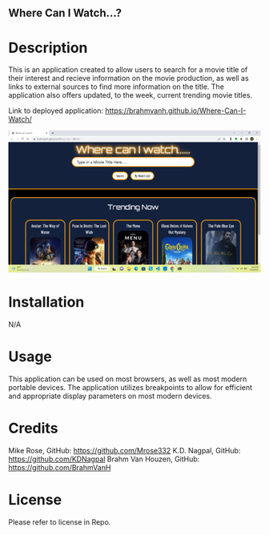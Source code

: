 ## Where Can I Watch...?

# Description

This is an application created to allow users to search for a movie title of their interest and recieve information on the movie production, as well as links to external sources to find more information on the title. The application also offers updated, to the week, current trending movie titles. 

Link to deployed application: 
https://brahmvanh.github.io/Where-Can-I-Watch/

![screenshot](./assets/Images/Where-Can-I-Watch-screenshot.png)



# Installation

N/A

# Usage

This application can be used on most browsers, as well as most modern portable devices. The application utilizes breakpoints to allow for efficient and appropriate display parameters on most modern devices. 

# Credits

Mike Rose, GitHub: https://github.com/Mrose332
K.D. Nagpal, GitHub: https://github.com/KDNagpal
Brahm Van Houzen, GitHub: https://github.com/BrahmVanH

# License

Please refer to license in Repo.
